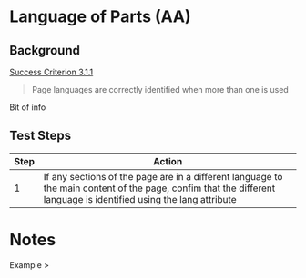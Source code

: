 # Language of Parts (AA)

## Background
[Success Criterion 3.1.1 ](https://www.w3.org/WAI/WCAG21/Understanding/language-of-parts.html)

> Page languages are correctly identified when more than one is used


Bit of info 

## Test Steps

|Step  |Action|
|--|--|
|1|If any sections of the page are in a different language to the main content of the page, confim that the different language is identified using the lang attribute|


# Notes

Example > <blockquote lang="cy">
